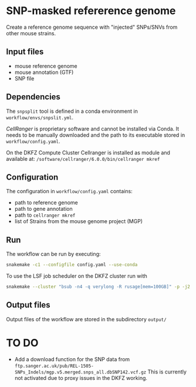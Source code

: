 # SNP-masked refererence genome

Create a reference genome sequence with "injected" SNPs/SNVs from other mouse strains.

## Input files

- mouse reference genome
- mouse annotation (GTF)
- SNP file

## Dependencies

The `snpsplit` tool is defined in a conda environment in `workflow/envs/snpslit.yml`.

*CellRanger* is proprietary software and cannot be installed via Conda. It needs to be manually downloaded and the path
to its executable stored in `workflow/config.yaml`.

On the DKFZ Compute Cluster Cellranger is installed as module and available at:
`/software/cellranger/6.0.0/bin/cellranger mkref`

## Configuration

The configuration in `workflow/config.yaml` contains:

- path to reference genome
- path to gene annotation
- path to `cellranger mkref`
- list of Strains from the mouse genome project (MGP)

## Run

The workflow can be run by executing:

```bash
snakemake -c1 --configfile config.yaml --use-conda
```

To use the LSF job scheduler on the DKFZ cluster run with

```bash
snakemake --cluster "bsub -n4 -q verylong -R rusage[mem=100GB]" -p -j2 -c4 --configfile config.yaml --use-conda
```

## Output files

Output files of the workflow are stored in the subdirectory `output/`

# TO DO

- Add a download function for the SNP data
  from `ftp.sanger.ac.uk/pub/REL-1505-SNPs_Indels/mgp.v5.merged.snps_all.dbSNP142.vcf.gz`
  This is currently not activated due to proxy issues in the DKFZ working.
